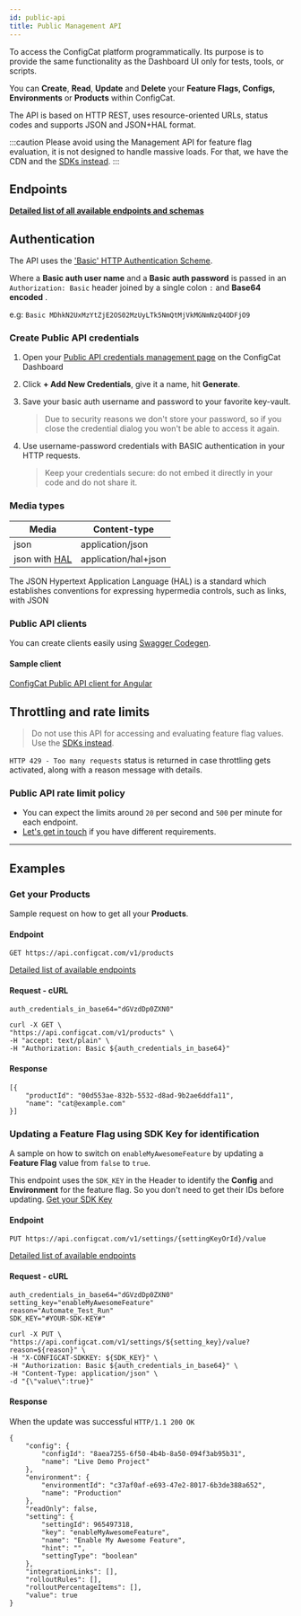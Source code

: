 ```yaml
---
id: public-api
title: Public Management API
---
```


To access the ConfigCat platform programmatically. Its purpose is to provide the same functionality 
as the Dashboard UI only for tests, tools, or scripts. 

You can **Create**, **Read**, **Update** and **Delete** your **Feature Flags, Configs, Environments** or **Products** within ConfigCat. 

The API is based on HTTP REST, uses resource-oriented URLs, status codes and supports JSON and JSON+HAL format.

:::caution
Please avoid using the Management API for feature flag evaluation, it is not designed to handle massive loads.
For that, we have the CDN and the [SDKs instead](sdk-reference/overview.md).
:::

## Endpoints
**[Detailed list of all available endpoints and schemas](https://api.configcat.com/docs)**

## Authentication

The API uses the <a href="https://en.wikipedia.org/wiki/Basic_access_authentication" target="_blank">
'Basic' HTTP Authentication Scheme</a>. 


Where a **Basic auth user name** and a 
**Basic auth password** is passed in an `Authorization: Basic` header joined by a single 
colon `:` and **Base64 encoded** .

e.g: `Basic MDhkN2UxMzYtZjE2OS02MzUyLTk5NmQtMjVkMGNmNzQ4ODFjO9`

### Create Public API credentials

1. Open your [Public API credentials management page](https://app.configcat.com/my-account/public-api-credentials) on the ConfigCat Dashboard
2. Click **+ Add New Credentials**, give it a name, hit **Generate**. 
3. Save your basic auth username and password to your favorite key-vault.

	> Due to security reasons we don't store your password, so if you close the credential dialog you 
	> won't be able to access it again.

5. Use username-password credentials with BASIC authentication in your HTTP requests.

	> Keep your credentials secure: do not embed it directly in your code and do not share it.

### Media types
| Media                                                                                                     | Content-type         |
| --------------------------------------------------------------------------------------------------------- | -------------------- |
| json                                                                                                      | application/json     |
| json with  <a href="https://en.wikipedia.org/wiki/Hypertext_Application_Language" target="_blank">HAL</a> | application/hal+json |

The JSON Hypertext Application Language (HAL) is a standard which
   establishes conventions for expressing hypermedia controls, such as
   links, with JSON 

### Public API clients
You can create clients easily using <a href="https://github.com/swagger-api/swagger-codegen" target="_blank">Swagger Codegen</a>.

#### Sample client
<a href="https://github.com/configcat/ng-configcat-publicapi" target="_blank">ConfigCat Public API client for Angular</a>

## Throttling and rate limits
> Do not use this API for accessing and evaluating feature flag values. Use the 
> [SDKs instead](sdk-reference/overview.md).

`HTTP 429 - Too many requests` status is returned in case throttling gets activated, along 
with a reason message with details.

### Public API rate limit policy
* You can expect the limits around `20` per second and `500` per minute for each endpoint.
* <a href="https://configcat.com/support/" target="_blank">Let's get in touch</a> if you have different requirements.

****

## Examples
### Get your Products

Sample request on how to get all your **Products**.

#### Endpoint
```GET https://api.configcat.com/v1/products```

[Detailed list of available endpoints](https://api.configcat.com/docs)
#### Request - cURL
```
auth_credentials_in_base64="dGVzdDp0ZXN0"

curl -X GET \
"https://api.configcat.com/v1/products" \
-H "accept: text/plain" \
-H "Authorization: Basic ${auth_credentials_in_base64}"
```
#### Response
```
[{
	"productId": "00d553ae-832b-5532-d8ad-9b2ae6ddfa11",
	"name": "cat@example.com"
}]
```
### Updating a Feature Flag using SDK Key for identification

A sample on how to switch on `enableMyAwesomeFeature` by updating a 
**Feature Flag** value from `false` to `true`.

This endpoint uses the `SDK_KEY` in the Header to identify the **Config** and 
**Environment** for the feature flag. So you don't need to get their IDs before
updating. [Get your SDK Key](https://app.configcat.com/sdkkey) 

#### Endpoint

```PUT https://api.configcat.com/v1/settings/{settingKeyOrId}/value```

[Detailed list of available endpoints](https://api.configcat.com/docs)

#### Request - cURL

```
auth_credentials_in_base64="dGVzdDp0ZXN0"
setting_key="enableMyAwesomeFeature"
reason="Automate_Test_Run"
SDK_KEY="#YOUR-SDK-KEY#"

curl -X PUT \
"https://api.configcat.com/v1/settings/${setting_key}/value?reason=${reason}" \
-H "X-CONFIGCAT-SDKKEY: ${SDK_KEY}" \
-H "Authorization: Basic ${auth_credentials_in_base64}" \
-H "Content-Type: application/json" \
-d "{\"value\":true}"
```
#### Response
When the update was successful 
```HTTP/1.1 200 OK``` 
```
{
	"config": {
		"configId": "8aea7255-6f50-4b4b-8a50-094f3ab95b31",
		"name": "Live Demo Project"
	},
	"environment": {
		"environmentId": "c37af0af-e693-47e2-8017-6b3de388a652",
		"name": "Production"
	},
	"readOnly": false,
	"setting": {
		"settingId": 965497318,
		"key": "enableMyAwesomeFeature",
		"name": "Enable My Awesome Feature",
		"hint": "",
		"settingType": "boolean"
	},
	"integrationLinks": [],
	"rolloutRules": [],
	"rolloutPercentageItems": [],
	"value": true
}
```
